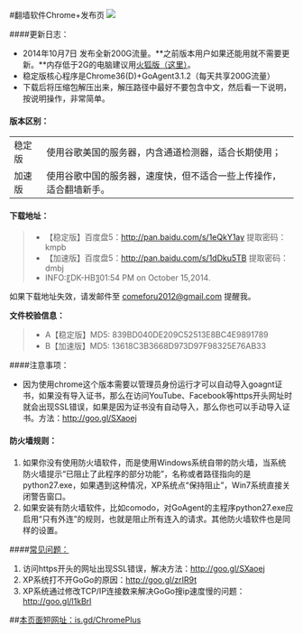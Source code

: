 #翻墙软件Chrome+发布页 ![](https://oq1gjg.bl3301.livefilestore.com/y2mlLXDCNxE4Puvrh_LvWZjKjFJWNvFh1qLCNBpKa_ykS9zlKUsqg2lImG3Tje3vbcsJt9TWo3BLvQP5Bs8xM_hLPpT3mvfZEcjo6e4sfZqSoM7F4Tr2GuZ2rOGGGzLdFgc/chrome48.ico?psid=1)

####更新日志：
* 2014年10月7日 发布全新200G流量。**之前版本用户如果还能用就不需要更新。**内存低于2G的电脑建议用[火狐版（这里）](https://github.com/comeforu2012/truth/wiki/FirefoxPlus)。
* 稳定版核心程序是Chrome36(D)+GoAgent3.1.2（每天共享200G流量）
* 下载后将压缩包解压出来，解压路径中最好不要包含中文，然后看一下说明，按说明操作，非常简单。

#### 版本区别：
<table>
<tbody>
<tr>
<td>稳定版</td>
<td align="left">使用谷歌美国的服务器，内含通道检测器，适合长期使用；</td>
</tr>
<tr>
<td>加速版</td>
<td align="left">使用谷歌中国的服务器，速度快，但不适合一些上传操作，适合翻墙新手。</td>
</tr>
</tbody>
</table>

#### 下载地址：
> * 【稳定版】百度盘5：http://pan.baidu.com/s/1eQkY1ay 提取密码：kmpb
> * 【加速版】百度盘5：http://pan.baidu.com/s/1dDku5TB 提取密码：dmbj
> * INFO:〖DK-HB〗01:54 PM on October 15,2014.

如果下载地址失效，请发邮件至 comeforu2012@gmail.com 提醒我。

**文件校验信息：**
> * A【稳定版】MD5: 839BD040DE209C52513E8BC4E9891789
> * B【加速版】MD5: 13618C3B3668D973D97F98325E76AB33

####注意事项：
* 因为使用chrome这个版本需要以管理员身份运行才可以自动导入goagnt证书，如果没有导入证书，那么在访问YouTube、Facebook等https开头网址时就会出现SSL错误，如果是因为证书没有自动导入，那么你也可以手动导入证书。方法：http://goo.gl/SXaoej

#### 防火墙规则：
1. 如果你没有使用防火墙软件，而是使用Windows系统自带的防火墙，当系统防火墙提示“已阻止了此程序的部分功能”，名称或者路径指向的是python27.exe，如果遇到这种情况，XP系统点“保持阻止”，Win7系统直接关闭警告窗口。
2. 如果安装有防火墙软件，比如comodo，对GoAgent的主程序python27.exe应启用“只有外连”的规则，也就是阻止所有连入的请求。其他防火墙软件也是同样的设置。

####[常见问题：](https://github.com/comeforu2012/FQ_FAQ/wiki)

1. 访问https开头的网址出现SSL错误，解决方法：http://goo.gl/SXaoej
2. XP系统打不开GoGo的原因：http://goo.gl/zrIR9t
3. XP系统通过修改TCP/IP连接数来解决GoGo搜ip速度慢的问题：http://goo.gl/l1kBrl

##[本页面短网址：is.gd/ChromePlus](http://is.gd/ChromePlus)